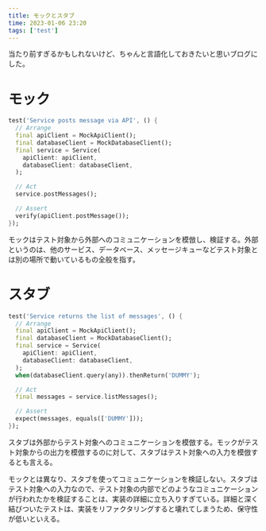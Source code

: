 ```yaml
---
title: モックとスタブ
time: 2023-01-06 23:20
tags: ['test']
---
```


当たり前すぎるかもしれないけど、ちゃんと言語化しておきたいと思いブログにした。

# モック

```dart
test('Service posts message via API', () {
  // Arrange
  final apiClient = MockApiClient();
  final databaseClient = MockDatabaseClient();
  final service = Service(
    apiClient: apiClient,
    databaseClient: databaseClient,
  );

  // Act
  service.postMessages();

  // Assert
  verify(apiClient.postMessage());
});
```

モックはテスト対象から外部へのコミュニケーションを模倣し、検証する。外部というのは、他のサービス、データベース、メッセージキューなどテスト対象とは別の場所で動いているもの全般を指す。

# スタブ

```dart
test('Service returns the list of messages', () {
  // Arrange
  final apiClient = MockApiClient();
  final databaseClient = MockDatabaseClient();
  final service = Service(
    apiClient: apiClient,
    databaseClient: databaseClient,
  );
  when(databaseClient.query(any)).thenReturn('DUMMY');

  // Act
  final messages = service.listMessages();

  // Assert
  expect(messages, equals(['DUMMY']));
});
```

スタブは外部からテスト対象へのコミュニケーションを模倣する。モックがテスト対象からの出力を模倣するのに対して、スタブはテスト対象への入力を模倣するとも言える。

モックとは異なり、スタブを使ってコミュニケーションを検証しない。スタブはテスト対象への入力なので、テスト対象の内部でどのようなコミュニケーションが行われたかを検証することは、実装の詳細に立ち入りすぎている。詳細と深く結びついたテストは、実装をリファクタリングすると壊れてしまうため、保守性が低いといえる。
